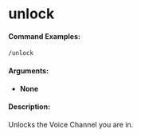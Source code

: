 # unlock

#### Command Examples:

```fix
/unlock
```

#### Arguments:

- **None**

#### Description:

Unlocks the Voice Channel you are in.
